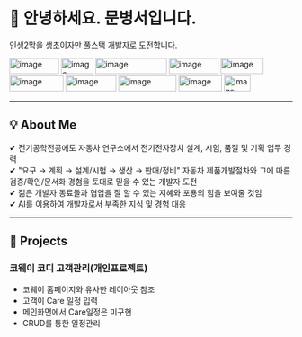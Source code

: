 
<h1> 👋 안녕하세요. 문병서입니다.</h1>

<p>인생2막을 생초이자만 풀스택 개발자로 도전합니다.</p>  
<img width="88" height="28" alt="image" src="https://github.com/user-attachments/assets/9734ec42-f43d-4202-b4ff-d438ba4149b4" />
<img width="57" height="28" alt="image" src="https://github.com/user-attachments/assets/08beaee3-6ff7-4431-bb64-faacccd644df" />
<img width="127" height="28" alt="image" src="https://github.com/user-attachments/assets/50fe9081-70f8-4ee3-a3d5-590298c324f8" />
<img width="88" height="28" alt="image" src="https://github.com/user-attachments/assets/39e4f1e0-3c92-401c-b6b6-6cff66c8888c" />
<img width="76" height="28" alt="image" src="https://github.com/user-attachments/assets/acd92fc7-6b8b-49f1-a090-73f39f5b389a" />
<img width="96" height="28" alt="image" src="https://github.com/user-attachments/assets/26b4c50a-0d9f-4a65-ab21-a6f40bf20d16" />
<img width="90" height="28" alt="image" src="https://github.com/user-attachments/assets/51239790-d38b-425a-bf63-fb53550536de" />
<img width="103" height="28" alt="image" src="https://github.com/user-attachments/assets/81657b17-7f69-4684-8b16-da219873e7e7" />
<img width="77" height="28" alt="image" src="https://github.com/user-attachments/assets/3789228f-4ba5-4b70-b6f9-c0676caa118a" />
<img width="47" height="28" alt="image" src="https://github.com/user-attachments/assets/5959e29f-b834-424a-8fb3-58f378691b0c" />



<hr>

<h2>💡 About Me</h2>
 ✔ 전기공학전공에도 자동차 연구소에서 전기전자장치 설계, 시험, 품질 및 기획 업무 경력<br>
 ✔ "요구 → 계획 → 설계/시험 → 생산 → 판매/정비" 자동차 제품개발절차와 그에 따른 검증/확인/문서화 경험을 토대로 믿을 수 있는 개발자 도전<br> 
 ✔ 젊은 개발자 동료들과 협업을 잘 할 수 있는 지혜와 포용의 힘을 보여줄 것임<br>
 ✔ AI를 이용하여 개발자로서 부족한 지식 및 경험 대응
 
<hr>

<h2>🚩 Projects</h2>
<h3>코웨이 코디 고객관리(개인프로젝트)</h3>
 <ul>
  <li>코웨이 홈페이지와 유사한 레이아웃 참조</li>
  <li>고객이 Care 일정 입력</li>
  <li>메인화면에서 Care일정은 미구현</li>
  <li>CRUD를 통한 일정관리</li>
 </ul>

<!--
**Byoungseo-Moon/Byoungseo-Moon** is a ✨ _special_ ✨ repository because its `README.md` (this file) appears on your GitHub profile.

Here are some ideas to get you started:

- 🔭 I’m currently working on ...
- 🌱 I’m currently learning ...
- 👯 I’m looking to collaborate on ...
- 🤔 I’m looking for help with ...
- 💬 Ask me about ...
- 📫 How to reach me: ...
- 😄 Pronouns: ...
- ⚡ Fun fact: ...
-->

